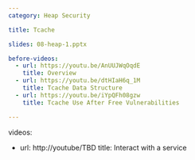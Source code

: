 ```yaml
---
category: Heap Security

title: Tcache

slides: 08-heap-1.pptx

before-videos:
  - url: https://youtu.be/AnUUJWqOqdE
    title: Overview
  - url: https://youtu.be/dtHIaH6q_1M
    title: Tcache Data Structure
  - url: https://youtu.be/iYpQFh08gzw
    title: Tcache Use After Free Vulnerabilities

---
```

videos:
  - url: http://youtube/TBD
    title: Interact with a service
